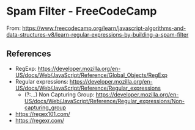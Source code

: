 # Spam Filter - FreeCodeCamp

From: https://www.freecodecamp.org/learn/javascript-algorithms-and-data-structures-v8/learn-regular-expressions-by-building-a-spam-filter

## References

- RegExp: https://developer.mozilla.org/en-US/docs/Web/JavaScript/Reference/Global_Objects/RegExp
- Regular expressions: https://developer.mozilla.org/en-US/docs/Web/JavaScript/Reference/Regular_expressions
    - (?:...) Non Capturing Group: https://developer.mozilla.org/en-US/docs/Web/JavaScript/Reference/Regular_expressions/Non-capturing_group
- https://regex101.com/
- https://regexr.com/
